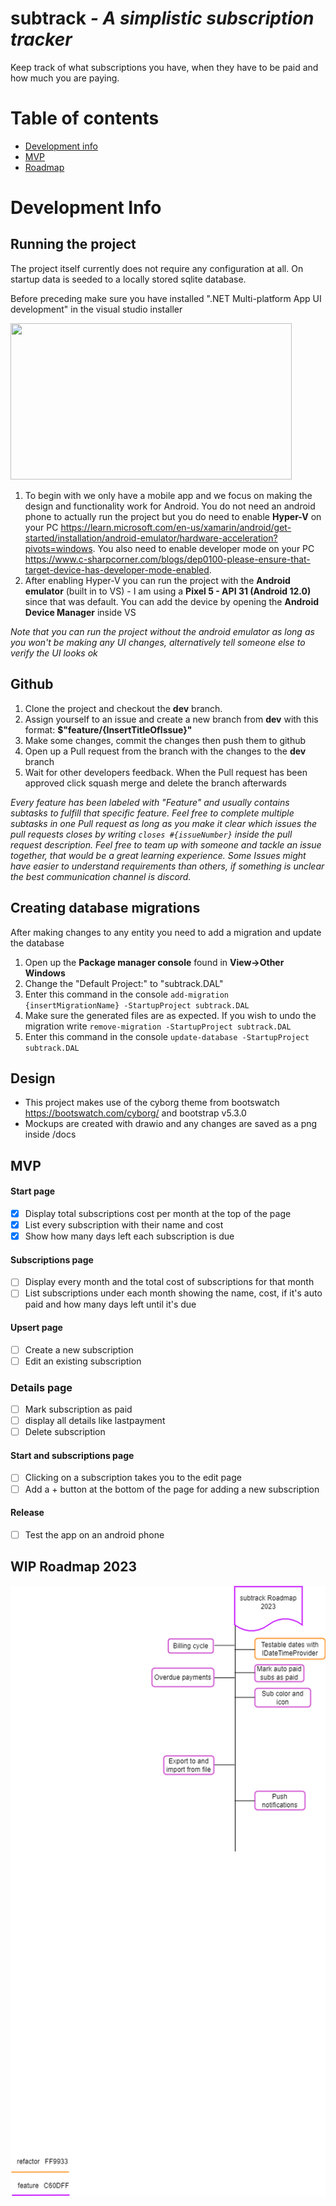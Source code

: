 # subtrack <em>- A simplistic subscription tracker</em>

Keep track of what subscriptions you have, when they have to be paid and how much you are paying.

# Table of contents
- [Development info](#development-info)
- [MVP](#mvp)
- [Roadmap](#roadmap-2023)

# Development Info

## Running the project
The project itself currently does not require any configuration at all. On startup data is seeded to a locally stored sqlite database.

Before preceding make sure you have installed ".NET Multi-platform App UI development" in the visual studio installer

<img src="https://i.postimg.cc/BnGYRhFy/vs-workloads.png)](https://postimg.cc/vc3tVt3L" width="450" height="250">

1. To begin with we only have a mobile app and we focus on making the design and functionality work for Android. You do not need an android phone to actually run the project but you do need to enable **Hyper-V** on your PC https://learn.microsoft.com/en-us/xamarin/android/get-started/installation/android-emulator/hardware-acceleration?pivots=windows. You also need to enable developer mode on your PC https://www.c-sharpcorner.com/blogs/dep0100-please-ensure-that-target-device-has-developer-mode-enabled.
2.  After enabling Hyper-V you can run the project with the **Android emulator** (built in to VS) - I am using a **Pixel 5 - API 31 (Android 12.0)** since that was default. You can add the device by opening the **Android Device Manager** inside VS

*Note that you can run the project without the android emulator as long as you won't be making any UI changes, alternatively tell someone else to verify the UI looks ok*

## Github

1. Clone the project and checkout the **dev** branch.
2. Assign yourself to an issue and create a new branch from **dev** with this format: **$"feature/{InsertTitleOfIssue}"**
3. Make some changes, commit the changes then push them to github
4. Open up a Pull request from the branch with the changes to the **dev** branch
5. Wait for other developers feedback. When the Pull request has been approved click squash merge and delete the branch afterwards

*Every feature has been labeled with "Feature" and usually contains subtasks to fulfill that specific feature. Feel free to complete multiple subtasks in one Pull request as long as you make it clear which issues the pull requests closes by writing `closes #{issueNumber}` inside the pull request description. Feel free to team up with someone and tackle an issue together, that would be a great learning experience. Some Issues might have easier to understand requirements than others, if something is unclear the best communication channel is discord.*

## Creating database migrations

After making changes to any entity you need to add a migration and update the database

1. Open up the **Package manager console** found in **View->Other Windows**
2. Change the "Default Project:" to "subtrack.DAL"
3. Enter this command in the console `add-migration {insertMigrationName} -StartupProject subtrack.DAL`
4. Make sure the generated files are as expected. If you wish to undo the migration write `remove-migration -StartupProject subtrack.DAL`
5. Enter this command in the console `update-database -StartupProject subtrack.DAL`

## Design
- This project makes use of the cyborg theme from bootswatch https://bootswatch.com/cyborg/ and bootstrap v5.3.0
- Mockups are created with drawio and any changes are saved as a png inside /docs

## MVP
#### Start page

- [x] Display total subscriptions cost per month at the top of the page
- [x] List every subscription with their name and cost 
- [x] Show how many days left each subscription is due

#### Subscriptions page

- [ ] Display every month and the total cost of subscriptions for that month
- [ ] List subscriptions under each month showing the name, cost, if it's auto paid and how many days left until it's due

#### Upsert page
- [ ]  Create a new subscription
- [ ]  Edit an existing subscription

### Details page
- [ ] Mark subscription as paid
- [ ] display all details like lastpayment
- [ ] Delete subscription

#### Start and subscriptions page
- [ ] Clicking on a subscription takes you to the edit page
- [ ] Add a + button at the bottom of the page for adding a new subscription

#### Release
- [ ] Test the app on an android phone 

## WIP Roadmap 2023
![Roadmap 2023](docs/roadmap.png)

